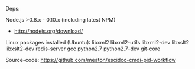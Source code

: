 Deps:

Node.js >0.8.x - 0.10.x (including latest NPM) 
- http://nodejs.org/download/

Linux packages installed (Ubuntu):
libxml2
libxml2-utils 
libxml2-dev
libxslt2 
libxslt2-dev
redis-server
gcc
python2.7
python2.7-dev
git-core

Source-code:
https://github.com/meaton/escidoc-cmdi-pid-workflow
